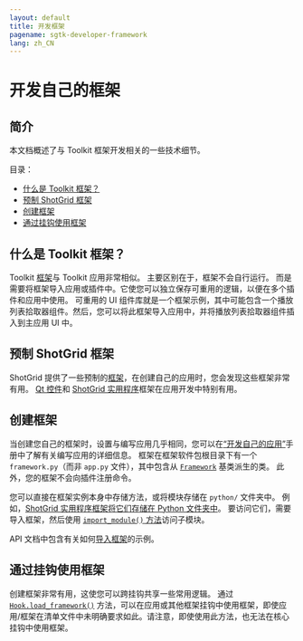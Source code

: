 ```yaml
---
layout: default
title: 开发框架
pagename: sgtk-developer-framework
lang: zh_CN
---
```


# 开发自己的框架

## 简介

本文档概述了与 Toolkit 框架开发相关的一些技术细节。

目录：

- [什么是 Toolkit 框架？](#what-is-a-toolkit-framework)
- [预制 ShotGrid 框架](#pre-made-shotgun-frameworks)
- [创建框架](#creating-a-framework)
- [通过挂钩使用框架](#using-frameworks-from-hooks)

## 什么是 Toolkit 框架？

Toolkit [框架](https://developer.shotgridsoftware.com/tk-core/platform.html?highlight=hide_tk_title_bar#frameworks)与 Toolkit 应用非常相似。
主要区别在于，框架不会自行运行。
而是需要将框架导入应用或插件中。它使您可以独立保存可重用的逻辑，以便在多个插件和应用中使用。
可重用的 UI 组件库就是一个框架示例，其中可能包含一个播放列表拾取器组件。然后，您可以将此框架导入应用中，并将播放列表拾取器组件插入到主应用 UI 中。

## 预制 ShotGrid 框架

ShotGrid 提供了一些预制的[框架](https://support.shotgunsoftware.com/hc/zh-cn/articles/219039798-Integrations-Apps-and-Engines#frameworks)，在创建自己的应用时，您会发现这些框架非常有用。
[Qt 控件](https://developer.shotgridsoftware.com/tk-framework-qtwidgets/)和 [ShotGrid 实用程序](https://developer.shotgridsoftware.com/tk-framework-shotgunutils/)框架在应用开发中特别有用。

## 创建框架

当创建您自己的框架时，设置与编写应用几乎相同，您可以在[“开发自己的应用”](sgtk-developer-app.md)手册中了解有关编写应用的详细信息。
框架在框架软件包根目录下有一个 `framework.py`（而非 `app.py` 文件），其中包含从 [`Framework`](https://developer.shotgridsoftware.com/tk-core/platform.html?highlight=hide_tk_title_bar#framework) 基类派生的类。
此外，您的框架不会向插件注册命令。

您可以直接在框架实例本身中存储方法，或将模块存储在 `python/` 文件夹中。
例如，[ShotGrid 实用程序框架将它们存储在 Python 文件夹中](https://github.com/shotgunsoftware/tk-framework-shotgunutils/tree/v5.6.2/python)。
要访问它们，需要导入框架，然后使用 [`import_module()` 方法](https://developer.shotgridsoftware.com/tk-core/platform.html#sgtk.platform.Framework.import_module)访问子模块。

API 文档中包含有关如何[导入框架](https://developer.shotgridsoftware.com/tk-core/platform.html?highlight=hide_tk_title_bar#frameworks)的示例。

## 通过挂钩使用框架

创建框架非常有用，这使您可以跨挂钩共享一些常用逻辑。
通过 [`Hook.load_framework()`](https://developer.shotgridsoftware.com/tk-core/core.html#sgtk.Hook.load_framework) 方法，可以在应用或其他框架挂钩中使用框架，即使应用/框架在清单文件中未明确要求如此。请注意，即使使用此方法，也无法在核心挂钩中使用框架。
